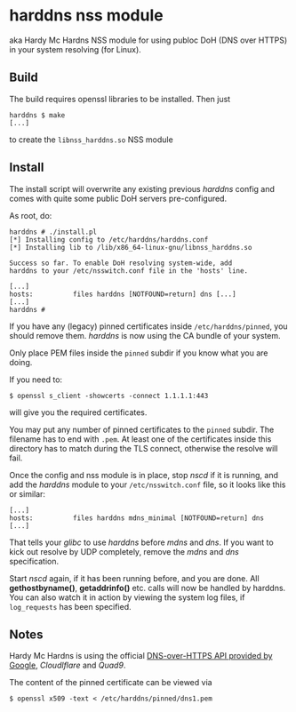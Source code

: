 harddns nss module
==================

aka Hardy Mc Hardns NSS module for using publoc DoH (DNS over HTTPS) in your system
resolving (for Linux).

Build
-----

The build requires openssl libraries to be installed. Then just

```
harddns $ make
[...]
```

to create the `libnss_harddns.so` NSS module

Install
-------

The install script will overwrite any existing previous *harddns* config and
comes with quite some public DoH servers pre-configured.

As root, do:
```
harddns # ./install.pl
[*] Installing config to /etc/harddns/harddns.conf
[*] Installing lib to /lib/x86_64-linux-gnu/libnss_harddns.so

Success so far. To enable DoH resolving system-wide, add
harddns to your /etc/nsswitch.conf file in the 'hosts' line.

[...]
hosts:          files harddns [NOTFOUND=return] dns [...]
[...]
harddns #
```

If you have any (legacy) pinned certificates inside `/etc/harddns/pinned`,
you should remove them. *harddns* is now using the CA bundle of your system.

Only place PEM files inside the `pinned` subdir if you know what you are doing.

If you need to:
```
$ openssl s_client -showcerts -connect 1.1.1.1:443
```

will give you the required certificates.

You may put any number of pinned certificates to the `pinned` subdir. The filename
has to end with `.pem`. At least one of the certificates inside this directory has to match
during the TLS connect, otherwise the resolve will fail.

Once the config and nss module is in place, stop _nscd_ if it is running, and add the
*harddns* module to your `/etc/nsswitch.conf` file, so it looks like this or similar:

```
[...]
hosts:          files harddns mdns_minimal [NOTFOUND=return] dns
[...]
```

That tells your _glibc_ to use _harddns_ before _mdns_ and _dns_. If you want to kick out
resolve by UDP completely, remove the _mdns_ and _dns_ specification.

Start _nscd_ again, if it has been running before, and you are done. All __gethostbyname()__,
__getaddrinfo()__ etc. calls will now be handled by harddns. You can also watch it
in action by viewing the system log files, if `log_requests` has been specified.

Notes
-----

Hardy Mc Hardns is using the official [DNS-over-HTTPS API provided by Google](https://developers.google.com/speed/public-dns/docs/dns-over-https), *Cloudlflare* and *Quad9*.

The content of the pinned certificate can be viewed via

```
$ openssl x509 -text < /etc/harddns/pinned/dns1.pem
```

